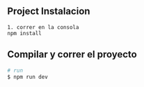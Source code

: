 ## Project Instalacion

```
1. correr en la consola 
npm install
```

## Compilar y correr el proyecto

```bash
# run
$ npm run dev

